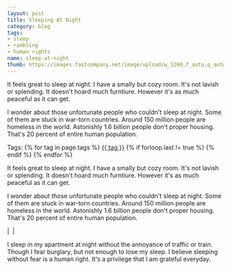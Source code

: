 ```yaml
---
layout: post
title: Sleeping At Night
category: blog
tags:
- sleep
- rambling
- human rights
name: sleep-at-night
thumb: https://images.fastcompany.net/image/upload/w_1280,f_auto,q_auto,fl_lossy/wp-cms/uploads/2018/10/p-1-army-sleep.jpg
---
```


It feels great to sleep at night. I have a smally but cozy room. It's not lavish or splending. It doesn't hoard much furntiure. However it's as much peaceful as it can get.

I wonder about those unfortunate people who couldn't sleep at night. Some of them are stuck in war-torn countries. Around 150 million people are homeless in the world. Astonishly 1.6 billion people don't proper housing. That's 20 percent of entire human population.<!-- truncate_here -->
<p>Tags: {% for tag in page.tags %} <a class="mytag" href="/tag/{{ tag }}" title="View posts tagged with &quot;{{ tag }}&quot;">{{ tag }}</a>  {% if forloop.last != true %} {% endif %} {% endfor %} </p>

It feels great to sleep at night. I have a smally but cozy room. It's not lavish or splending. It doesn't hoard much furntiure. However it's as much peaceful as it can get.

I wonder about those unfortunate people who couldn't sleep at night. Some of them are stuck in war-torn countries. Around 150 million people are homeless in the world. Astonishly 1.6 billion people don't proper housing. That's 20 percent of entire human population.

| <img align="center" src="https://images.fastcompany.net/image/upload/w_1280,f_auto,q_auto,fl_lossy/wp-cms/uploads/2018/10/p-1-army-sleep.jpg" alt="" /> |


I sleep in my apartment at night without the annoyance of traffic or train. Though I fear burglary, but not enough to lose my sleep. I believe sleeping without fear is a human right. It's a privilege that I am grateful everyday. 
